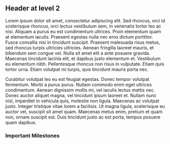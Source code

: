 ## Header at level 2

Lorem ipsum dolor sit amet, consectetur adipiscing elit. Sed rhoncus, orci id scelerisque rhoncus, orci lectus vestibulum sem, in venenatis tortor leo ac nisi. Aliquam a purus eu est condimentum ultrices. Proin elementum quam at elementum iaculis. Praesent egestas nulla nec eros dictum porttitor. Fusce convallis nisi in tincidunt suscipit. Praesent malesuada risus metus, sed rhoncus turpis ultricies ultricies. Aenean fringilla laoreet mauris, et bibendum sem congue vel. Nulla sit amet elit a ante posuere gravida. Maecenas tincidunt lacinia elit, et dapibus justo elementum et. Vestibulum eu elementum nibh. Pellentesque rhoncus non risus in vulputate. Etiam quis tortor urna. Etiam volutpat mi turpis, quis tincidunt mauris porta nec.

Curabitur volutpat leo eu est feugiat egestas. Donec tempor volutpat fermentum. Morbi a purus purus. Nullam commodo enim eget ultrices condimentum. Aenean dignissim mollis mi, vel iaculis lectus mattis nec. Donec auctor aliquet magna, vel tincidunt ipsum laoreet et. Nullam nunc nisl, imperdiet in vehicula quis, molestie non ligula. Maecenas ac volutpat justo. Integer tristique vitae lorem a facilisis. Ut magna ligula, scelerisque eu auctor vel, suscipit sit amet quam. Maecenas metus enim, pretium et quam non, ornare suscipit est. Duis tincidunt justo ac est porta, tempus posuere quam dapibus.

### Important Milestones

